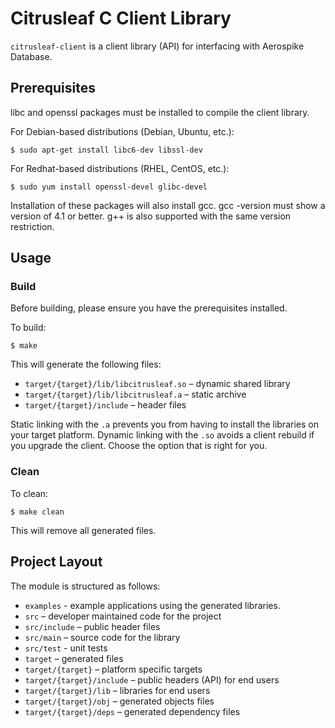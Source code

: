 # Citrusleaf C Client Library

`citrusleaf-client` is a client library (API) for interfacing with Aerospike Database.

## Prerequisites

libc and openssl packages must be installed to compile the client library.

For Debian-based distributions (Debian, Ubuntu, etc.):

    $ sudo apt-get install libc6-dev libssl-dev

For Redhat-based distributions (RHEL, CentOS, etc.):

    $ sudo yum install openssl-devel glibc-devel

Installation of these packages will also install gcc. gcc -version must show a version of 4.1 or better. g++ is also supported with the same version restriction.


## Usage

### Build

Before building, please ensure you have the prerequisites installed.

To build:

	$ make

This will generate the following files:

- `target/{target}/lib/libcitrusleaf.so` – dynamic shared library 
- `target/{target}/lib/libcitrusleaf.a` – static archive
- `target/{target}/include` – header files

Static linking with the `.a` prevents you from having to install the libraries on your target platform. Dynamic linking with the `.so` avoids a client rebuild if you upgrade the client.  Choose the option that is right for you.

### Clean

To clean:

	$ make clean

This will remove all generated files.


## Project Layout

The module is structured as follows:

- `examples` - example applications using the generated libraries.
- `src` – developer maintained code for the project
- `src/include` – public header files
- `src/main` – source code for the library
- `src/test` - unit tests
- `target` – generated files
- `target/{target}` – platform specific targets
- `target/{target}/include` – public headers (API) for end users
- `target/{target}/lib` – libraries for end users
- `target/{target}/obj` – generated objects files
- `target/{target}/deps` – generated dependency files
